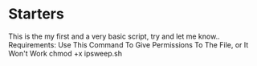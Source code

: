 # Starters

This is the my first and a very basic script, try and let me know..
 Requirements:
 Use This Command To Give Permissions To The File, or It Won't Work
 chmod +x ipsweep.sh
